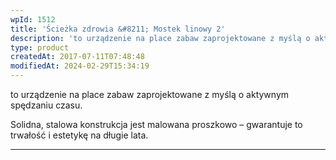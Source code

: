 ```yaml
---
wpId: 1512
title: 'Ścieżka zdrowia &#8211; Mostek linowy 2'
description: 'to urządzenie na place zabaw zaprojektowane z myślą o aktywnym spędzaniu czasu. Solidna, stalowa konstrukcja jest malowana proszkowo – gwarantuje to trwałość i estetykę na długie lata.'
type: product
createdAt: 2017-07-11T07:48:48
modifiedAt: 2024-02-29T15:34:19
---
```



to urządzenie na place zabaw zaprojektowane z myślą o aktywnym spędzaniu czasu.

Solidna, stalowa konstrukcja jest malowana proszkowo – gwarantuje to trwałość i estetykę na długie lata.

* * *